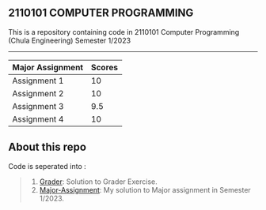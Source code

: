 ## 2110101 COMPUTER PROGRAMMING

This is a repository containing code in 2110101 Computer Programming (Chula Engineering) Semester 1/2023

***

| Major Assignment | Scores |
| --- | --- |
| Assignment 1 | 10 |
| Assignment 2 | 10 |
| Assignment 3 | 9.5|
| Assignment 4 | 10 |

## About this repo
Code is seperated into :
> 1. [Grader](Grader): Solution to Grader Exercise.
> 2. [Major-Assignment](Major-Assignment): My solution to Major assignment in Semester 1/2023.
